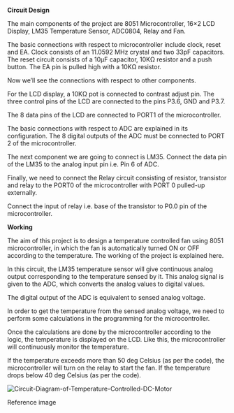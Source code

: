 **Circuit Design**


The main components of the project are 8051 Microcontroller, 16×2 LCD Display, LM35 Temperature Sensor, ADC0804, Relay and Fan.

The basic connections with respect to microcontroller include clock, reset and EA. Clock consists of an 11.0592 MHz crystal and two 33pF capacitors. The reset circuit consists of a 10µF capacitor, 10KΩ resistor and a push button. The EA pin is pulled high with a 10KΩ resistor.

Now we’ll see the connections with respect to other components.

For the LCD display, a 10KΩ pot is connected to contrast adjust pin. The three control pins of the LCD are connected to the pins P3.6, GND and P3.7.

The 8 data pins of the LCD are connected to PORT1 of the microcontroller.

The basic connections with respect to ADC are explained in its configuration. The 8 digital outputs of the ADC must be connected to PORT 2 of the microcontroller.

The next component we are going to connect is LM35. Connect the data pin of the LM35 to the analog input pin i.e. Pin 6 of ADC.

Finally, we need to connect the Relay circuit consisting of resistor, transistor and relay to the PORT0 of the microcontroller with PORT 0 pulled-up externally.

Connect the input of relay i.e. base of the transistor to P0.0 pin of the microcontroller.

**Working**


The aim of this project is to design a temperature controlled fan using 8051 microcontroller, in which the fan is automatically turned ON or OFF according to the temperature. The working of the project is explained here.

In this circuit, the LM35 temperature sensor will give continuous analog output corresponding to the temperature sensed by it. This analog signal is given to the ADC, which converts the analog values to digital values.

The digital output of the ADC is equivalent to sensed analog voltage.

In order to get the temperature from the sensed analog voltage, we need to perform some calculations in the programming for the microcontroller.

Once the calculations are done by the microcontroller according to the logic, the temperature is displayed on the LCD. Like this, the microcontroller will continuously monitor the temperature.

If the temperature exceeds more than 50 deg Celsius (as per the code), the microcontroller will turn on the relay to start the fan. If the temperature drops below 40 deg Celsius (as per the code).







![Circuit-Diagram-of-Temperature-Controlled-DC-Motor](https://user-images.githubusercontent.com/102586974/164995725-d678f103-0b28-428b-bdb4-d76ee2e00849.jpg)


Reference image

